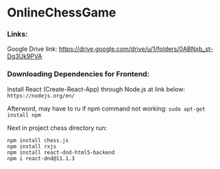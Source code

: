 # OnlineChessGame

### Links:

Google Drive link:
https://drive.google.com/drive/u/1/folders/0ABNxb_st-Dg3Uk9PVA


### Downloading Dependencies for Frontend:

Install React (Create-React-App) through Node.js at link below:
`https://nodejs.org/en/`
 
Afterword, may have to ru if npm command not working: 
`sudo apt-get install npm` 

Next in project chess directory run: 
```
npm install chess.js
npm install rxjs
npm install react-dnd-html5-backend
npm i react-dnd@11.1.3
```
